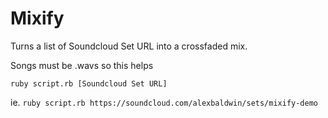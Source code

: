 # Mixify

Turns a list of Soundcloud Set URL into a crossfaded mix.

Songs must be .wavs so this helps

`ruby script.rb [Soundcloud Set URL]`

ie.  `ruby script.rb https://soundcloud.com/alexbaldwin/sets/mixify-demo`
